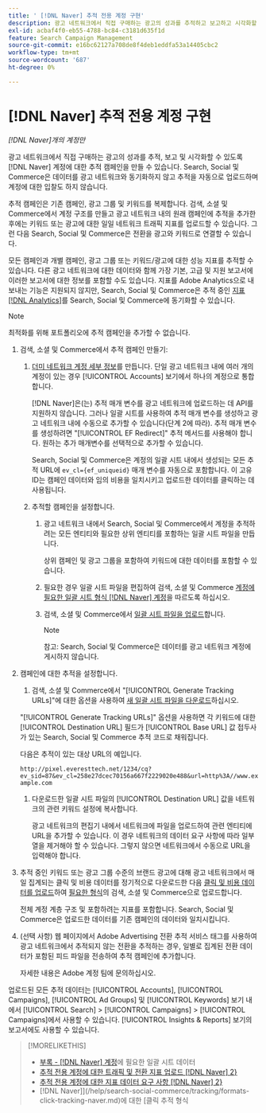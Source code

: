 ```yaml
---
title: ' [!DNL Naver] 추적 전용 계정 구현'
description: 광고 네트워크에서 직접 구매하는 광고의 성과를 추적하고 보고하고 시각화할 수 있도록  [!DNL Naver] 계정에 대한 추적 캠페인을 설정하는 방법에 대해 알아봅니다.
exl-id: acbaf4f0-eb55-4788-bc84-c3181d635f1d
feature: Search Campaign Management
source-git-commit: e16bc62127a708de8f4deb1eddfa53a14405cbc2
workflow-type: tm+mt
source-wordcount: '687'
ht-degree: 0%

---
```


# [!DNL Naver] 추적 전용 계정 구현

*[!DNL Naver]개의 계정만*

광고 네트워크에서 직접 구매하는 광고의 성과를 추적, 보고 및 시각화할 수 있도록 [!DNL Naver] 계정에 대한 추적 캠페인을 만들 수 있습니다. Search, Social 및 Commerce은 데이터를 광고 네트워크와 동기화하지 않고 추적을 자동으로 업로드하며 계정에 대한 입찰도 하지 않습니다.

추적 캠페인은 기존 캠페인, 광고 그룹 및 키워드를 복제합니다. 검색, 소셜 및 Commerce에서 계정 구조를 만들고 광고 네트워크 내의 원래 캠페인에 추적을 추가한 후에는 키워드 또는 광고에 대한 일일 네트워크 트래픽 지표를 업로드할 수 있습니다. 그런 다음 Search, Social 및 Commerce은 전환을 광고와 키워드로 연결할 수 있습니다.

모든 캠페인과 개별 캠페인, 광고 그룹 또는 키워드/광고에 대한 성능 지표를 추적할 수 있습니다. 다른 광고 네트워크에 대한 데이터와 함께 가장 기본, 고급 및 지원 보고서에 이러한 보고서에 대한 정보를 포함할 수도 있습니다. 지표를 Adobe Analytics으로 내보내는 기능은 지원되지 않지만, Search, Social 및 Commerce은 추적 중인 [지표 [!DNL Analytics]](/help/integrations/analytics/analytics-data-in-advertising.md)를 Search, Social 및 Commerce에 동기화할 수 있습니다.

>[!NOTE]
>
>최적화를 위해 포트폴리오에 추적 캠페인을 추가할 수 없습니다.

1. 검색, 소셜 및 Commerce에서 추적 캠페인 만들기:

   1. [더미 네트워크 계정 세부 정보](/help/search-social-commerce/campaign-management/accounts/ad-network-account-manage.md)를 만듭니다. 단일 광고 네트워크 내에 여러 개의 계정이 있는 경우 [!UICONTROL Accounts] 보기에서 하나의 계정으로 통합합니다.

      [!DNL Naver]은(는) 추적 매개 변수를 광고 네트워크에 업로드하는 데 API를 지원하지 않습니다. 그러나 일괄 시트를 사용하여 추적 매개 변수를 생성하고 광고 네트워크 내에 수동으로 추가할 수 있습니다(단계 2에 따라). 추적 매개 변수를 생성하려면 &quot;[!UICONTROL EF Redirect]&quot; 추적 메서드를 사용해야 합니다. 원하는 추가 매개변수를 선택적으로 추가할 수 있습니다.

      Search, Social 및 Commerce은 계정의 일괄 시트 내에서 생성되는 모든 추적 URL에 `ev_cl={ef_uniqueid}` 매개 변수를 자동으로 포함합니다. 이 고유 ID는 캠페인 데이터와 임의 비용을 일치시키고 업로드한 데이터를 클릭하는 데 사용됩니다.

   1. 추적할 캠페인을 설정합니다.

      1. 광고 네트워크 내에서 Search, Social 및 Commerce에서 계정을 추적하려는 모든 엔티티와 필요한 상위 엔티티를 포함하는 일괄 시트 파일을 만듭니다.

         상위 캠페인 및 광고 그룹을 포함하여 키워드에 대한 데이터를 포함할 수 있습니다.

      1. 필요한 경우 일괄 시트 파일을 편집하여 검색, 소셜 및 Commerce [계정에 필요한 일괄 시트 형식 [!DNL Naver] 계정](/help/search-social-commerce/campaign-management/bulksheets/bulksheet-data-formats/bulksheet-data-naver.md)을 따르도록 하십시오.

      1. 검색, 소셜 및 Commerce에서 [일괄 시트 파일을 업로드](/help/search-social-commerce/campaign-management/bulksheets/bulksheet-upload.md)합니다.

         >[!NOTE]
         >
         >참고: Search, Social 및 Commerce은 데이터를 광고 네트워크 계정에 게시하지 않습니다.

1. 캠페인에 대한 추적을 설정합니다.

   1. 검색, 소셜 및 Commerce에서 &quot;[!UICONTROL Generate Tracking URLs]&quot;에 대한 옵션을 사용하여 [새 일괄 시트 파일을 다운로드](/help/search-social-commerce/campaign-management/bulksheets/bulksheet-download.md)하십시오.

   &quot;[!UICONTROL Generate Tracking URLs]&quot; 옵션을 사용하면 각 키워드에 대한 [!UICONTROL Destination URL] 필드가 [!UICONTROL Base URL] 값 접두사가 있는 Search, Social 및 Commerce 추적 코드로 채워집니다.

   다음은 추적이 있는 대상 URL의 예입니다.

   ```http://pixel.everesttech.net/1234/cq?ev_sid=87&ev_cl=258e27dcec70156a667f2229020e488&url=http%3A//www.example.com```

   1. 다운로드한 일괄 시트 파일의 [!UICONTROL Destination URL] 값을 네트워크의 관련 키워드 설정에 복사합니다.

      광고 네트워크의 편집기 내에서 네트워크에 파일을 업로드하여 관련 엔티티에 URL을 추가할 수 있습니다. 이 경우 네트워크의 데이터 요구 사항에 따라 일부 열을 제거해야 할 수 있습니다. 그렇지 않으면 네트워크에서 수동으로 URL을 입력해야 합니다.

1. 추적 중인 키워드 또는 광고 그룹 수준의 브랜드 광고에 대해 광고 네트워크에서 매일 집계되는 클릭 및 비용 데이터를 정기적으로 다운로드한 다음 [클릭 및 비용 데이터를 업로드](/help/search-social-commerce/tools/metrics-upload-tracking-campaigns/naver-tracking-campaigns-upload-metrics.md)하여 [필요한 형식](/help/search-social-commerce/tools/metrics-upload-tracking-campaigns/naver-tracking-campaigns-data-requirements.md)의 검색, 소셜 및 Commerce으로 업로드합니다.

   전체 계정 계층 구조 및 포함하려는 지표를 포함합니다. Search, Social 및 Commerce은 업로드한 데이터를 기존 캠페인의 데이터와 일치시킵니다.

1. (선택 사항) 웹 페이지에서 Adobe Advertising 전환 추적 서비스 태그를 사용하여 광고 네트워크에서 추적되지 않는 전환을 추적하는 경우, 일별로 집계된 전환 데이터가 포함된 피드 파일을 전송하여 추적 캠페인에 추가합니다.

   자세한 내용은 Adobe 계정 팀에 문의하십시오.

업로드된 모든 추적 데이터는 [!UICONTROL Accounts], [!UICONTROL Campaigns], [!UICONTROL Ad Groups] 및 [!UICONTROL Keywords] 보기 내에서 [!UICONTROL Search] > [!UICONTROL Campaigns] > [!UICONTROL Campaigns]에서 사용할 수 있습니다. [!UICONTROL Insights & Reports] 보기의 보고서에도 사용할 수 있습니다.

>[!MORELIKETHIS]
>
>* [부록 - [!DNL Naver] 계정](/help/search-social-commerce/campaign-management/bulksheets/bulksheet-data-formats/bulksheet-data-naver.md)에 필요한 일괄 시트 데이터
>* [추적 전용 계정에 대한 트래픽 및 전환 지표 업로드 [!DNL Naver] 2}](/help/search-social-commerce/tools/metrics-upload-tracking-campaigns/naver-tracking-campaigns-upload-metrics.md)
>* [추적 전용 계정에 대한 지표 데이터 요구 사항 [!DNL Naver] 2}](/help/search-social-commerce/tools/metrics-upload-tracking-campaigns/naver-tracking-campaigns-data-requirements.md)
>*  [!DNL Naver]](/help/search-social-commerce/tracking/formats-click-tracking-naver.md)에 대한 [클릭 추적 형식

